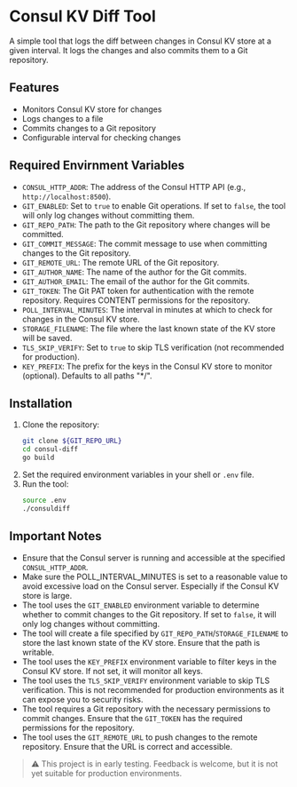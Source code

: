 # Consul KV Diff Tool

A simple tool that logs the diff between changes in Consul KV store at a given interval.
It logs the changes and also commits them to a Git repository.

## Features

- Monitors Consul KV store for changes
- Logs changes to a file
- Commits changes to a Git repository
- Configurable interval for checking changes

## Required Envirnment Variables

- `CONSUL_HTTP_ADDR`: The address of the Consul HTTP API (e.g., `http://localhost:8500`).
- `GIT_ENABLED`: Set to `true` to enable Git operations. If set to `false`, the tool will only log changes without committing them.
- `GIT_REPO_PATH`: The path to the Git repository where changes will be committed.
- `GIT_COMMIT_MESSAGE`: The commit message to use when committing changes to the Git repository.
- `GIT_REMOTE_URL`: The remote URL of the Git repository.
- `GIT_AUTHOR_NAME`: The name of the author for the Git commits.
- `GIT_AUTHOR_EMAIL`: The email of the author for the Git commits.
- `GIT_TOKEN`: The Git PAT token for authentication with the remote repository. Requires CONTENT permissions for the repository.
- `POLL_INTERVAL_MINUTES`: The interval in minutes at which to check for changes in the Consul KV store.
- `STORAGE_FILENAME`: The file where the last known state of the KV store will be saved.
- `TLS_SKIP_VERIFY`: Set to `true` to skip TLS verification (not recommended for production).
- `KEY_PREFIX`: The prefix for the keys in the Consul KV store to monitor (optional). Defaults to all paths "\*/".

## Installation

1. Clone the repository:
   ```bash
   git clone ${GIT_REPO_URL}
   cd consul-diff
   go build
   ```
2. Set the required environment variables in your shell or `.env` file.
3. Run the tool:
   ```bash
   source .env
   ./consuldiff
   ```

## Important Notes

- Ensure that the Consul server is running and accessible at the specified `CONSUL_HTTP_ADDR`.
- Make sure the POLL_INTERVAL_MINUTES is set to a reasonable value to avoid excessive load on the Consul server. Especially if the Consul KV store is large.
- The tool uses the `GIT_ENABLED` environment variable to determine whether to commit changes to the Git repository. If set to `false`, it will only log changes without committing.
- The tool will create a file specified by `GIT_REPO_PATH`/`STORAGE_FILENAME` to store the last known state of the KV store. Ensure that the path is writable.
- The tool uses the `KEY_PREFIX` environment variable to filter keys in the Consul KV store. If not set, it will monitor all keys.
- The tool uses the `TLS_SKIP_VERIFY` environment variable to skip TLS verification. This is not recommended for production environments as it can expose you to security risks.
- The tool requires a Git repository with the necessary permissions to commit changes. Ensure that the `GIT_TOKEN` has the required permissions for the repository.
- The tool uses the `GIT_REMOTE_URL` to push changes to the remote repository. Ensure that the URL is correct and accessible.

> ⚠️ This project is in early testing. Feedback is welcome, but it is not yet suitable for production environments.
